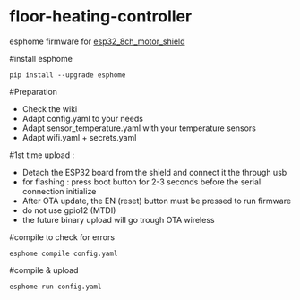 # floor-heating-controller
esphome firmware for [esp32_8ch_motor_shield](https://github.com/nliaudat/esp32_8ch_motor_shield/)


#install esphome
```
pip install --upgrade esphome
```

#Preparation
* Check the wiki
* Adapt config.yaml to your needs
* Adapt sensor_temperature.yaml with your temperature sensors
* Adapt wifi.yaml + secrets.yaml

#1st time upload : 
* Detach the ESP32 board from the shield and connect it the through usb
* for flashing : press boot button for 2-3 seconds before the serial connection initialize
* After OTA update, the EN (reset) button must be pressed to run firmware
* do not use gpio12 (MTDI)
* the future binary upload will go trough OTA wireless

#compile to check for errors
```
esphome compile config.yaml
```

#compile & upload
```
esphome run config.yaml
```

